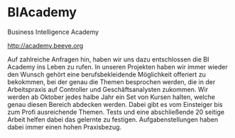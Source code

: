 BIAcademy
=========

Business Intelligence Academy

http://academy.beeye.org

Auf zahlreiche Anfragen hin, haben wir uns dazu entschlossen die BI Academy ins Leben zu rufen. In unseren Projekten haben wir immer wieder den Wunsch gehört eine berufsbekleidende Möglichkeit offeriert zu bekokmmen, bei der genau die Themen besprochen werden, die in der Arbeitspraxis auf Controller und Geschäftsanalysten zukommen. Wir werden ab Oktober jedes halbe Jahr ein Set von Kursen halten, welche genau diesen Bereich abdecken werden. Dabei gibt es vom Einsteiger bis zum Profi ausreichende Themen. 
Tests und eine abschließende 20 seitige Arbeit helfen dabei das gelernte zu festigen. Aufgabenstellungen haben dabei immer einen hohen Praxisbezug.
